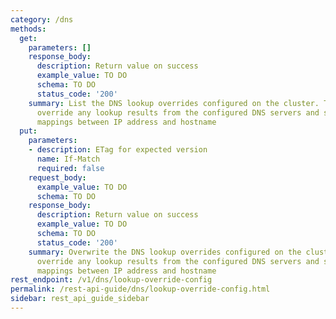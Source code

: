 ```yaml
---
category: /dns
methods:
  get:
    parameters: []
    response_body:
      description: Return value on success
      example_value: TO DO
      schema: TO DO
      status_code: '200'
    summary: List the DNS lookup overrides configured on the cluster. These rules
      override any lookup results from the configured DNS servers and serve as static
      mappings between IP address and hostname
  put:
    parameters:
    - description: ETag for expected version
      name: If-Match
      required: false
    request_body:
      example_value: TO DO
      schema: TO DO
    response_body:
      description: Return value on success
      example_value: TO DO
      schema: TO DO
      status_code: '200'
    summary: Overwrite the DNS lookup overrides configured on the cluster. These rules
      override any lookup results from the configured DNS servers and serve as static
      mappings between IP address and hostname
rest_endpoint: /v1/dns/lookup-override-config
permalink: /rest-api-guide/dns/lookup-override-config.html
sidebar: rest_api_guide_sidebar
---
```

